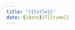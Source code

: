 ```yaml
---
title: "{{title}}"
date: {{date}}T{{time}}
---
```

<!-- # 筆記本體 -->

<!-- 
## 延伸問題
## See Also

## References
-->